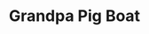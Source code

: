 ---
id: PE6928
title: Grandpa Pig Boat
price:
    hkd: 199.9
    twd: 799
dimensions:
    w: 20
    l: 13
    h: 14
    unit: cm
imgs: 
    - 'images/products/grandpa-pig-boat.png'
---
